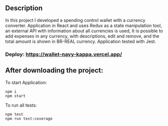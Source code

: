 ## Description

In this project I developed a spending control wallet with a currency converter.
Application in React and uses Redux as a state manipulation tool,
an external API with information about all currencies is used,
It is possible to add expenses in any currency, with descriptions, edit and remove, and the total amount is shown in BR-REAL currency.
Application tested with Jest.

### Deploy: https://wallet-navy-kappa.vercel.app/

## After downloading the project:

To start Application:
```
npm i
npm start
```
To run all tests:
```
npm test
npm run test:coverage
```
